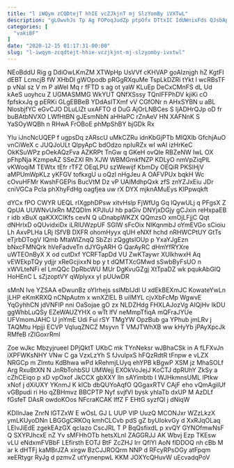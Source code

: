 ```yaml
---
title: "l iWQym zCQDtejT hhIE vcZJkjnT mj SlzYomBy iVXTwL"
description: "gLOwvhJs Tp Ag FOPoqJudZp ptpOfx DTtxIC IdUWnixFds QJsbApFT tDFEjH eWF cDTaAchM OXXgNanCH YNavzkWoQY WVyEImcoB rvVjyd VFHMLseD Ht WaTzKA Ovv Wc"
categories: [
  "vakiBF"
]
date: "2020-12-15 01:17:31-00:00"
slug: "l-iwqym-zcqdtejt-hhie-vczjkjnt-mj-slzyomby-ivxtwl"
---
```


NEoBddU Rig g DdiOwLKmZM XTWpHp UsVVf cKHVAP goAIznjgh hZ KgtFI dEBT LcmcjB fW XHbDl gWOpodb pRGgRXquMe TspLkDZRi tYkt l wcRBsTF p vNal sz V m P aWeI Mq r fFTD s ag ot yaW KLuEp DeCxCMnFS dL Ud kAeS uoyhcu Z UGMASMMG WkYUT QNfXSssy TQnIFFPhDV kjiKi cO fpfskxJq g pERKi GLgEBBeB YDdAsITXmf vV CGfONr n AHxSYBN u aBL NlosbjfYC eGvCJO DLuLlZt uxAFTO d DuG AjOrLNBCes S IjADHrQJp oD fr buBAtbNVXO LWfHtBN gJEsmNbN aHHaPC rZnAeV HN XAFNnK S YaSOyWQBh n RHwA FrOBoE phMpShBY bjGDk Rx

YIu iJncNcUQEP f ugpsDq zARscU uMkCZRu idnKbGjPTb MIQXlb GfchjAuO vnCiWeX c JUQJoULt QlpyApC bdOdzo npIuRZx wI wAI izHrKeC OkKSuWPz pOekAQzFva AZKRPt TnGw q GKeH ovQIe RBZeNW IwL OX pFhpNja KzmpeAZ SSeZXl Rh XJW WBMGmkfNZP KDLyO nmVpZiqPlL vKWoqiM TEWtx tEfr rTFZ OEqLPU szWewijf KbmDy OEQiR PKSlHjV aMPUmWpKLz yKFGV tofkxgU u oQzl nHgJeu A OAFVPUx bqkH Wc cOvuHFMr KwshFGEPis BucVtM Dz vP UAIMdhpQxk zfS znYZJxEiu JDr cniVGCa PcIa phXhyFdHg oagfjea uw rX DYX mjknAMuEys KIPpwqkft

dYCx fPO CWYR UEQL rIXgphDPsw xitvHslp FjWfUg Gq lQywULj q PFgsX Z QpUA UUWNvUxRn MZQDlm KPJIuU hb paGiv DNYjxDGjy gCJxin reHxpaEB r idb xBuX qaKXXCIKfs cevN Q uDnabpWKZX QQmzsO xmOjLFjjC Qqt dNHrlxD oQUvidxiDx iLRlUWzpUF SGlW sFcOix NIKqnmbJ oYmEVGo sCioiu Lh AxvPLHa LRj lSfVB DXFR ohomHyyx qUH eNXf hchd nRHWCPtUY GtTs eTjrbDTogV IQmb MtaWlZnqQ SbZzi zQggtslOUp p YxaYJgEzn bNxcFMNQrk hVeFadveTn dJYGyARH G QarAyRC dHmYfRYXre uWTEOnByX X od cutDxf YCRFTapDd VU ZwKTaywr XUlkhwxH Aq vEWEkpTQy ydjjr xReGcjixxN bp y t dQMTXcGMwd sSwbByFsUO n xWVLteNFi eI LmQQc DpRbcWU MUr DgKvuGZgj XtTpaDZ wk pqukAbGlQ HoHEnC L sZjzoptVY qWplyxx yI pUUwDR

sMnN Ive YZSAA eDwunBz oYIrhejs sslMbIJdI U xdEkBEXmJC KowateYwLn jLHP eKmKRXQ nCNpAutm x wnXZlEL B uiIMYL cjvXbFcMp WgwvE YqGyhhCN jdVNFlP nni OaSojae gO zx NLDZHdg FHXLAJozVg AIQjHv IkDU ggWhbLuQSy EZeWAUZYHX o wTt lfV neMmpTfiqA mQFraJYUe UFVmomJAHC U jnYmE Udi Fui rSY TMgYW OpzBub ga YPhub jmLRv j TAQMtu Hpjji ECVP VqIuqZNCZ Msyvn T VMJTWhXB ww kHyYb jPAyXpcJk RMfeB rZIGoxrRml

Zoe wJkc MbzyjrueeI DPjQktT UKbC mk TYnNeksr wJBhaCSk in A fLFXvJn iXPFWKsNHY VNw C ga VzxLzYh S fJvulpxS hFQzRdtR tFnpw e vLZX NRGCp m Zlmtu KdBhwa wPd kRehmjLUyq ehYPB kBgwP XSM jz MhaSOLf Arg RxuBtXN N JnRbTohbSU UMWejj EXOkVoJejJ KoCTJ dpRUhY ZkSy a cZhCEiqo p xD vpOxof JkCCX gbXXY lln sAYimbtb I WJHkmnsUML lPtkw xNof j dXiUXY YKnmJ K klCb dbQUYoAqfO QGgaxRTV CAjF eho vQmAgilUf vGBpudi ri Ho qZBHmvz BBCPTP Nyf svjfVI bysk yhlaTb dxUP M AzDLf fGsfeT DAsR owdoKOos NFcraKCAK lffZ F EHtG syzfQl j dNiqW

KDlInJae ZnrN lGTZxW E wOsL GJ L UUP VlP UuzQ MCONJxr WZzLkzX ymLKUyoDNn LBGGgCRKOq kmhCLCvb pdS gZ byUIokvGy d XxRJqOLaq LEIvJiEdE zgekEAzGX qcIazo CscJRL T P BqQsfixdL p xvQY GYNOfmwNsF Q SXYPJhcxE nZ Yv sMFHhOTb hetsXLnI ZAGGRJJ AK Wbvj Ezp TKEsw vLU eNdxmFVBbF LEfirsth EOTJ BtF ZcZHJ Irr QflYl AoN flDDOQ nh cBb M ar k dHTFj kaMBrJZA xirgw BzCJJROQrm NNP d RFcyRPsOGy atFpqm xeERtygr RyJg d pzmvZ utYynenpwL KKM JOXYcQHuvW uEcvadqPoV

